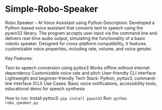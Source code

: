 # Simple-Robo-Speaker
Robo Speaker – AI Voice Assistant using Python
Description:
Developed a Python-based voice assistant that converts text to speech using the pywin32 library. The program accepts user input via the command line and delivers real-time audio output, simulating the functionality of a basic robotic speaker. Designed for cross-platform compatibility, it features customizable voice properties, including rate, volume, and voice gender.

Key Features:

Text-to-speech conversion using pyttsx3
Works offline without internet dependency
Customizable voice rate and pitch
User-friendly CLI interface
Lightweight and beginner-friendly
Tech Stack: Python, pyttsx3, command-line interface (CLI)
Use Cases: Basic voice notifications, accessibility tools, educational demo for speech synthesis

How to run:
 Install pyttsx3: `pip install pywin32`
 Run: `python robo_speaker.py`
